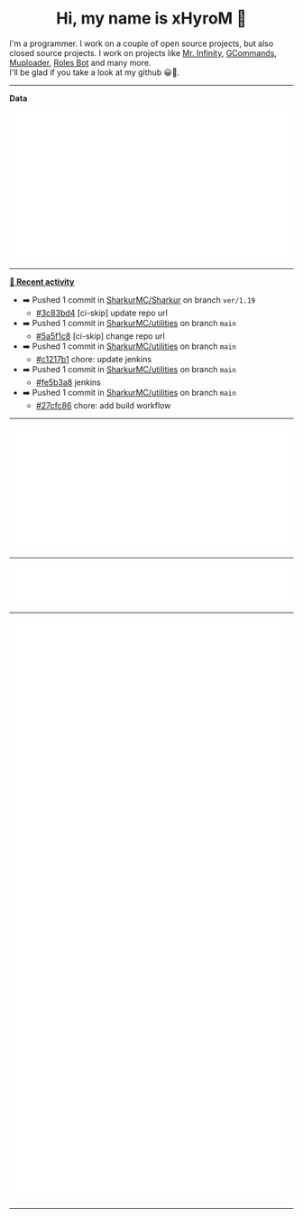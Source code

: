 <p align="center">
    <!-- <img src="https://avatars.githubusercontent.com/u/56601352" width="192" alt="hyro's pfp" /> -->
    <h1 align="center">Hi, my name is xHyroM 👋</h1>
</p>

I'm a programmer. I work on a couple of open source projects, but also closed source projects. I work on projects like [Mr. Infinity](https://discord.com/oauth2/authorize?client_id=720321585625694239&scope=bot%20applications.commands&permissions=8&redirect_uri=https://blobs.gq/imanager&prompt=consent&response_type=code), [GCommands](https://github.com/Garlic-Team/GCommands), [Muploader](https://github.com/xHyroM/Muploder), [Roles Bot](https://github.com/xHyroM/roles-bot) and many more.  
I'll be glad if you take a look at my github 😀👀.

___
**Data**

<img src="https://github.com/xHyroM/xHyroM/blob/master/.cache/base.svg">

___

**[📰 Recent activity](https://github.com/xHyroM)**
* ➡️ Pushed 1 commit in [SharkurMC/Sharkur](https://github.com/SharkurMC/Sharkur) on branch `ver/1.19`
  * [#3c83bd4](https://github.com/SharkurMC/Sharkur/commit/3c83bd4) [ci-skip] update repo url
* ➡️ Pushed 1 commit in [SharkurMC/utilities](https://github.com/SharkurMC/utilities) on branch `main`
  * [#5a5f1c8](https://github.com/SharkurMC/utilities/commit/5a5f1c8) [ci-skip] change repo url
* ➡️ Pushed 1 commit in [SharkurMC/utilities](https://github.com/SharkurMC/utilities) on branch `main`
  * [#c1217b1](https://github.com/SharkurMC/utilities/commit/c1217b1) chore: update jenkins
* ➡️ Pushed 1 commit in [SharkurMC/utilities](https://github.com/SharkurMC/utilities) on branch `main`
  * [#fe5b3a8](https://github.com/SharkurMC/utilities/commit/fe5b3a8) jenkins
* ➡️ Pushed 1 commit in [SharkurMC/utilities](https://github.com/SharkurMC/utilities) on branch `main`
  * [#27cfc86](https://github.com/SharkurMC/utilities/commit/27cfc86) chore: add build workflow


___

<img src="https://github.com/xHyroM/xHyroM/blob/master/.cache/isocalendar.svg">

___

<img src="https://github.com/xHyroM/xHyroM/blob/master/.cache/languages.svg">

___

<img src="https://github.com/xHyroM/xHyroM/blob/master/.cache/achievements.svg">

___
